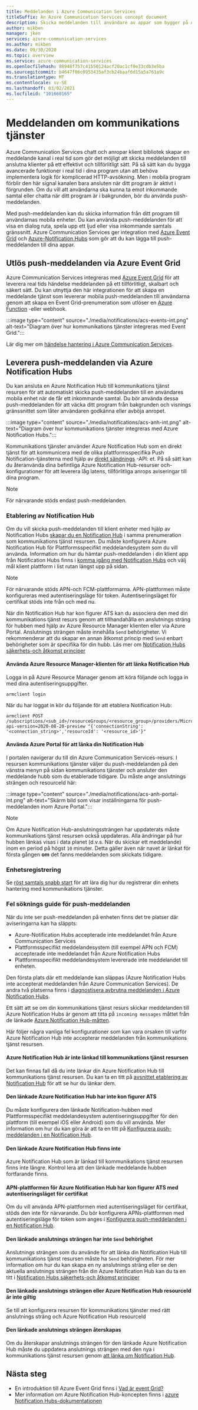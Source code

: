 ```yaml
---
title: Meddelanden i Azure Communication Services
titleSuffix: An Azure Communication Services concept document
description: Skicka meddelanden till användare av appar som bygger på Azure Communication Services.
author: mikben
manager: jken
services: azure-communication-services
ms.author: mikben
ms.date: 09/30/2020
ms.topic: overview
ms.service: azure-communication-services
ms.openlocfilehash: 88948f757c41550124acf20ac1cf0e33cdb3e5ba
ms.sourcegitcommit: b4647f06c0953435af3cb24baaf6d15a5a761a9c
ms.translationtype: MT
ms.contentlocale: sv-SE
ms.lasthandoff: 03/02/2021
ms.locfileid: "101660165"
---
```

# <a name="communication-services-notifications"></a>Meddelanden om kommunikations tjänster

Azure Communication Services chatt och anropar klient bibliotek skapar en meddelande kanal i real tid som gör det möjligt att skicka meddelanden till anslutna klienter på ett effektivt och tillförlitligt sätt. På så sätt kan du bygga avancerade funktioner i real tid i dina program utan att behöva implementera logik för komplicerad HTTP-avsökning. Men i mobila program förblir den här signal kanalen bara ansluten när ditt program är aktivt i förgrunden. Om du vill att användarna ska kunna ta emot inkommande samtal eller chatta när ditt program är i bakgrunden, bör du använda push-meddelanden.

Med push-meddelanden kan du skicka information från ditt program till användarnas mobila enheter. Du kan använda push-meddelanden för att visa en dialog ruta, spela upp ett ljud eller visa inkommande samtals gränssnitt. Azure Communication Services ger integration med [Azure Event Grid](../../event-grid/overview.md) och [Azure-Notification Hubs](../../notification-hubs/notification-hubs-push-notification-overview.md) som gör att du kan lägga till push-meddelanden till dina appar.

## <a name="trigger-push-notifications-via-azure-event-grid"></a>Utlös push-meddelanden via Azure Event Grid

Azure Communication Services integreras med [Azure Event Grid](https://azure.microsoft.com/services/event-grid/) för att leverera real tids händelse meddelanden på ett tillförlitligt, skalbart och säkert sätt. Du kan utnyttja den här integrationen för att skapa en meddelande tjänst som levererar mobila push-meddelanden till användarna genom att skapa en Event Grid-prenumeration som utlöser en [Azure Function](../../azure-functions/functions-overview.md) -eller webhook.

:::image type="content" source="./media/notifications/acs-events-int.png" alt-text="Diagram över hur kommunikations tjänster integreras med Event Grid.":::

Lär dig mer om [händelse hantering i Azure Communication Services](./event-handling.md).

## <a name="deliver-push-notifications-via-azure-notification-hubs"></a>Leverera push-meddelanden via Azure Notification Hubs

Du kan ansluta en Azure Notification Hub till kommunikations tjänst resursen för att automatiskt skicka push-meddelanden till en användares mobila enhet när de får ett inkommande samtal. Du bör använda dessa push-meddelanden för att väcka ditt program från bakgrunden och visnings gränssnittet som låter användaren godkänna eller avböja anropet.

:::image type="content" source="./media/notifications/acs-anh-int.png" alt-text="Diagram över hur kommunikations tjänster integreras med Azure Notification Hubs.":::

Kommunikations tjänster använder Azure Notification Hub som en direkt tjänst för att kommunicera med de olika plattformsspecifika Push Notification-tjänsterna med hjälp av [direkt sändnings](/rest/api/notificationhubs/direct-send) -API: et. På så sätt kan du återanvända dina befintliga Azure Notification Hub-resurser och-konfigurationer för att leverera låg latens, tillförlitliga anrops aviseringar till dina program.

> [!NOTE]
> För närvarande stöds endast push-meddelanden.

### <a name="notification-hub-provisioning"></a>Etablering av Notification Hub

Om du vill skicka push-meddelanden till klient enheter med hjälp av Notification Hubs [skapar du en Notification Hub](../../notification-hubs/create-notification-hub-portal.md) i samma prenumeration som kommunikations tjänst resursen. Du måste konfigurera Azure Notification Hub för Plattformsspecifikt meddelandesystem som du vill använda. Information om hur du hämtar push-meddelanden i din klient app från Notification Hubs finns i [komma igång med Notification Hubs](../../notification-hubs/notification-hubs-android-push-notification-google-fcm-get-started.md) och välj mål klient plattform i list rutan längst upp på sidan.

> [!NOTE]
> För närvarande stöds APN-och FCM-plattformarna.
APN-plattformen måste konfigureras med autentiseringsläge för token. Autentiseringsläget för certifikat stöds inte från och med nu.

När din Notification Hub har kon figurer ATS kan du associera den med din kommunikations tjänst resurs genom att tillhandahålla en anslutnings sträng för hubben med hjälp av Azure Resource Manager klienten eller via Azure Portal. Anslutnings strängen måste innehålla `Send` behörigheter. Vi rekommenderar att du skapar en annan åtkomst princip med `Send` enbart behörigheter som är specifika för din hubb. Läs mer om [Notification Hubs säkerhets-och åtkomst principer](../../notification-hubs/notification-hubs-push-notification-security.md)

#### <a name="using-the-azure-resource-manager-client-to-link-your-notification-hub"></a>Använda Azure Resource Manager-klienten för att länka Notification Hub

Logga in på Azure Resource Manager genom att köra följande och logga in med dina autentiseringsuppgifter.

```console
armclient login
```

 När du har loggat in kör du följande för att etablera Notification Hub:

```console
armclient POST /subscriptions/<sub_id>/resourceGroups/<resource_group>/providers/Microsoft.Communication/CommunicationServices/<resource_id>/linkNotificationHub?api-version=2020-08-20-preview "{'connectionString': '<connection_string>','resourceId': '<resource_id>'}"
```

#### <a name="using-the-azure-portal-to-link-your-notification-hub"></a>Använda Azure Portal för att länka din Notification Hub

I portalen navigerar du till din Azure Communication Services-resurs. I resursen kommunikations tjänster väljer du push-meddelanden på den vänstra menyn på sidan kommunikations tjänster och ansluter den meddelande hubb som du etablerade tidigare. Du måste ange anslutnings strängen och resourceId här:

:::image type="content" source="./media/notifications/acs-anh-portal-int.png" alt-text="Skärm bild som visar inställningarna för push-meddelanden inom Azure Portal.":::

> [!NOTE]
> Om Azure Notification Hub-anslutningssträngen har uppdaterats måste kommunikations tjänst resursen också uppdateras.
Alla ändringar på hur hubben länkas visas i data planet (d.v.s. När du skickar ett meddelande) inom en period på högst ``10`` minuter. Detta gäller även när navet är länkat för första gången **om** det fanns meddelanden som skickats tidigare.

### <a name="device-registration"></a>Enhetsregistrering

Se [röst samtals snabb start](../quickstarts/voice-video-calling/getting-started-with-calling.md) för att lära dig hur du registrerar din enhets hantering med kommunikations tjänster.

### <a name="troubleshooting-guide-for-push-notifications"></a>Fel söknings guide för push-meddelanden

När du inte ser push-meddelanden på enheten finns det tre platser där aviseringarna kan ha släppts:

- Azure-Notification Hubs accepterade inte meddelandet från Azure Communication Services
- Plattformsspecifikt meddelandesystem (till exempel APN och FCM) accepterade inte meddelandet från Azure Notification Hubs
- Plattformsspecifikt meddelandesystem levererade inte meddelandet till enheten.

Den första plats där ett meddelande kan släppas (Azure Notification Hubs inte accepterat meddelanden från Azure Communication Services). De andra två platserna finns i [diagnostisera avbrutna meddelanden i Azure Notification Hubs](../../notification-hubs/notification-hubs-push-notification-fixer.md).

Ett sätt att se om din kommunikations tjänst resurs skickar meddelanden till Azure Notification Hubs är genom att titta på `incoming messages` måttet från de länkade [Azure Notification Hub-måtten](../../azure-monitor/essentials/metrics-supported.md#microsoftnotificationhubsnamespacesnotificationhubs).

Här följer några vanliga fel konfigurationer som kan vara orsaken till varför Azure Notification Hub inte accepterar meddelanden från kommunikations tjänst resursen.

#### <a name="azure-notification-hub-not-linked-to-the-communication-services-resource"></a>Azure Notification Hub är inte länkad till kommunikations tjänst resursen

Det kan finnas fall då du inte länkar din Azure Notification Hub till kommunikations tjänst resursen. Du kan ta en titt på [avsnittet etablering av Notification Hub](#notification-hub-provisioning) för att se hur du länkar dem.

#### <a name="the-linked-azure-notification-hub-isnt-configured"></a>Den länkade Azure Notification Hub har inte kon figurer ATS

Du måste konfigurera den länkade Notification-hubben med Plattformsspecifikt meddelandesystem autentiseringsuppgifter för den plattform (till exempel iOS eller Android) som du vill använda. Mer information om hur du kan göra är att ta en titt på [Konfigurera push-meddelanden i en Notification Hub](../../notification-hubs/configure-notification-hub-portal-pns-settings.md).

#### <a name="the-linked-azure-notification-hub-doesnt-exist"></a>Den länkade Azure Notification Hub finns inte

Azure Notification Hub som är länkad till kommunikations tjänst resursen finns inte längre. Kontrol lera att den länkade meddelande hubben fortfarande finns.

#### <a name="the-azure-notification-hub-apns-platform-is-configured-with-certificate-authentication-mode"></a>APN-plattformen för Azure Notification Hub har kon figurer ATS med autentiseringsläget för certifikat

Om du vill använda APN-plattformen med autentiseringsläget för certifikat, stöds den inte för närvarande. Du bör konfigurera APNs-plattformen med autentiseringsläge för token som anges i [Konfigurera push-meddelanden i en Notification Hub](../../notification-hubs/configure-notification-hub-portal-pns-settings.md).

#### <a name="the-linked-connection-string-doesnt-have-send-permission"></a>Den länkade anslutnings strängen har inte `Send` behörighet

Anslutnings strängen som du använde för att länka din Notification Hub till kommunikations tjänst resursen måste ha `Send` behörigheten. För mer information om hur du kan skapa en ny anslutnings sträng eller se den aktuella anslutnings strängen från din Azure Notification Hub kan du ta en titt i [Notification Hubs säkerhets-och åtkomst principer](../../notification-hubs/notification-hubs-push-notification-security.md)

#### <a name="the-linked-connection-string-or-azure-notification-hub-resourceid-arent-valid"></a>Den länkade anslutnings strängen eller Azure Notification Hub resourceId är inte giltig

Se till att konfigurera resursen för kommunikations tjänster med rätt anslutnings sträng och Azure Notification Hub resourceId

#### <a name="the-linked-connection-string-is-regenerated"></a>Den länkade anslutnings strängen återskapas

Om du återskapar anslutnings strängen för den länkade Azure Notification Hub måste du uppdatera anslutnings strängen med den nya i kommunikations tjänst resursen genom [att länka om Notification Hub](#notification-hub-provisioning).

## <a name="next-steps"></a>Nästa steg

* En introduktion till Azure Event Grid finns i [Vad är event Grid?](../../event-grid/overview.md)
* Mer information om Azure Notification Hub-koncepten finns i [azure Notification Hubs-dokumentationen](../../notification-hubs/index.yml)